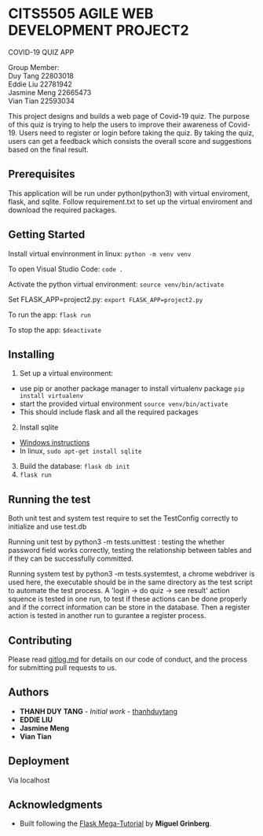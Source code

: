 # CITS5505 AGILE WEB DEVELOPMENT PROJECT2

COVID-19 QUIZ APP 

Group Member:<br>
Duy Tang 22803018<br>
Eddie Liu 22781942<br>
Jasmine Meng 22665473<br>
Vian Tian 22593034<br>

This project designs and builds a web page of Covid-19 quiz. The purpose of this quiz is trying to help the users to improve their awareness of Covid-19. Users need to register or login before taking the quiz. By taking the quiz, users can get a feedback which consists the overall score and suggestions based on the final result.

## Prerequisites

This application will be run under python(python3) with virtual enviroment, flask, and sqlite. Follow requirement.txt to set up the virtual enviroment and download the required packages.

## Getting Started

Install virtual envinronment in linux:
`python -m venv venv` 

To open Visual Studio Code:
`code .`

Activate the python virtual environment:
`source venv/bin/activate`

Set FLASK_APP=project2.py:
`export FLASK_APP=project2.py`

To run the app:
`flask run`

To stop the app:
`$deactivate`

## Installing

1. Set up a virtual environment:
 - use pip or another package manager to install virtualenv package `pip install virtualenv`
 - start the provided virtual environment
   `source venv/bin/activate`
 - This should include flask and all the required packages
2. Install sqlite
 - [Windows instructions](http://www.sqlitetutorial.net/download-install-sqlite/)
 - In linux, `sudo apt-get install sqlite`
3. Build the database: `flask db init`
4. `flask run`

## Running the test

Both unit test and system test require to set the TestConfig correctly to initialize and use test.db

Running unit test by python3 -m tests.unittest : testing the whether password field works correctly, testing the relationship between tables and if they can be successfully committed.

Running system test by python3 -m tests.systemtest, a chrome webdriver is used here, the executable should be in the same directory as the test script to automate the test process. A 'login -> do quiz -> see result' action squence is tested in one run, to test if these actions can be done properly and if the correct information can be store in the database. Then a register action is tested in another run to gurantee a register process.

## Contributing

Please read [gitlog.md]() for details on our code of conduct, and the process for submitting pull requests to us.

## Authors

* **THANH DUY TANG** - *Initial work* - [thanhduytang](https://github.com/thanhduytang/CITS5505-PROJECT2)
* **EDDIE LIU**
* **Jasmine Meng**
* **Vian Tian**

## Deployment

Via localhost

## Acknowledgments

* Built following the [Flask Mega-Tutorial](https://blog.miguelgrinberg.com/post/the-flask-mega-tutorial-part-i-hello-world) by **Miguel Grinberg**.
